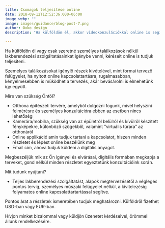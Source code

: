```yaml
---
title: Csomagok teljesítése online 
date: 2018-09-12T12:52:36.000+06:00
image_webp: ""
image: images/guidance/blog-post-7.png
author: Oxko design
description: "Ha külföldön él, akkor videokonzulációkkal online is segítséget nyújthatunk belsőépítészeti szolgáltatásainkkal, személyes találkozás és az építkezés felügyelete nélkül, de segítve Önt a teljes kivitelezésben."

---
```


Ha külföldön él vagy csak szeretné személyes találkozások nélkül lakberendezési szolgáltatásainkat igénybe venni, kéréseit online is tudjuk teljesíteni. 

Személyes találkozásokat igénylő részek kivételével, mint formai tervező felügyelet, ha nyitott online kapcsolattartásra, rugalmasabban, kényelmesebben is működhet a tervezés, akár bevásárolni is elmehetünk így együtt. 

Mire van szükség Öntől? 
- Otthona építészeti tervére, amelyből dolgozni fogunk, mivel helyszíni felmérésre és személyes konzultációra ebben az esetben nincs lehetőség
- Kamerára/mobilra, szükség van az épületről belülről és kívülről készített fényképekre, különböző szögekből, valamint "virtuális túrára" az otthonáról
- Online applikáció amin tudjuk tartani a kapcsolatot, hiszen minden részletet és lépést online beszélünk meg
- Email cím, ahova tudjuk küldeni a digitális anyagot.

Megbeszéljük mik az Ön igényei és elvárásai, digitális formában megkapja a terveket, gond nélkül minden részletet egyeztetünk konzultációink során.

Mit tudunk nyújtani? 
- Teljes lakberendezési szolgáltatást, alapok megtervezésétől a végleges pontos tervig, személyes műszaki felügyelet nélkül, a kivitelezésig folyamatos online kapcsolattartartással segítve.

Pontos árat a részletek ismeretében tudjuk meghatározni. Külföldről fizethet USD-ban vagy EUR-ban.

Hívjon minket bizalommal vagy küldjön üzenetet kérdéseivel, örömmel állunk rendelkezésére. 